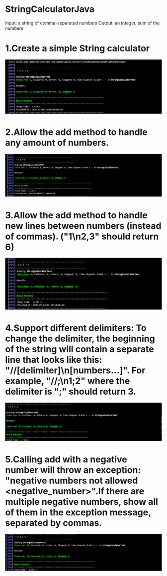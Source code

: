 # StringCalculatorJava
  Input: a string of comma-separated numbers
  Output: an integer, sum of the numbers

# 1.Create a simple String calculator
  ![Testcase1](Screenshots/Testcase1.png)

# 2.Allow the add method to handle any amount of numbers.
  ![Testcase2](Screenshots/Testcase2.png)

# 3.Allow the add method to handle new lines between numbers (instead of commas). ("1\n2,3" should return 6)
  ![Testcase3](Screenshots/Testcase3.png)

# 4.Support different delimiters: To change the delimiter, the beginning of the string will contain a separate line that looks like this: "//[delimiter]\n[numbers…]". For example, "//;\n1;2" where the delimiter is ";" should return 3.
  ![Testcase4](Screenshots/Testcase4.png)

# 5.Calling add with a negative number will throw an exception: "negative numbers not allowed <negative_number>".If there are multiple negative numbers, show all of them in the exception message, separated by commas.
  ![Testcase5](Screenshots/Testcase5.png)


